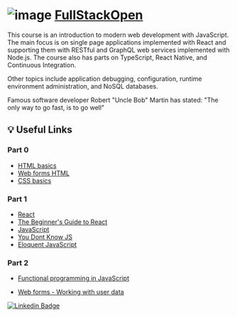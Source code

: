 # ![image](https://user-images.githubusercontent.com/117537010/214686194-e817d4d8-efc9-4679-8db9-56795ed2081c.png) [FullStackOpen](https://fullstackopen.com/)
This course is an introduction to modern web development with JavaScript. The main focus is on single page applications implemented with React and supporting them with RESTful and GraphQL web services implemented with Node.js. The course also has parts on TypeScript, React Native, and Continuous Integration.

Other topics include application debugging, configuration, runtime environment administration, and NoSQL databases.

Famous software developer Robert "Uncle Bob" Martin has stated: "The only way to go fast, is to go well"

## :bulb: Useful Links

### Part 0
- [HTML basics](https://developer.mozilla.org/en-US/docs/Learn/Getting_started_with_the_web/HTML_basics)
- [Web forms HTML](https://developer.mozilla.org/en-US/docs/Learn/Forms/Your_first_form)
- [CSS basics](https://developer.mozilla.org/en-US/docs/Learn/Getting_started_with_the_web/CSS_basics)

### Part 1
- [React](https://reactjs.org/docs/getting-started.html)
- [The Beginner's Guide to React](https://egghead.io/courses/the-beginner-s-guide-to-react)
- [JavaScript](https://developer.mozilla.org/en-US/docs/Web/JavaScript/Language_Overview)
- [You Dont Know JS](https://github.com/getify/You-Dont-Know-JS)
- [Eloquent JavaScript](https://eloquentjavascript.net/)

### Part 2
- [Functional programming in JavaScript](https://www.youtube.com/playlist?list=PL0zVEGEvSaeEd9hlmCXrk5yUyqUag-n84)

- [Web forms - Working with user data](https://developer.mozilla.org/en-US/docs/Learn/Forms)

[![Linkedin Badge](https://img.shields.io/badge/-Linkedin-blue?style=flat&logo=Linkedin&logoColor=white)](https://www.linkedin.com/in/antoniolopezchamorro)
